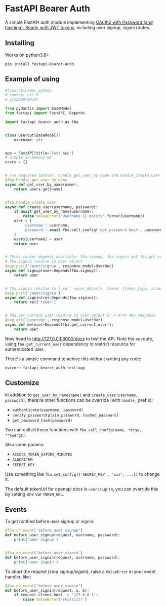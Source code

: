 # FastAPI Bearer Auth

A simple FastAPI auth module implementing [OAuth2 with Password (and hashing), Bearer with JWT tokens](https://fastapi.tiangolo.com/tutorial/security/oauth2-jwt/), including user signup, signin routes.


## Installing

Works on python3.6+

```shell
pip install fastapi-bearer-auth
```


## Example of using

```python
#!/usr/bin/env python
# coding: utf-8
# yc@2020/08/27

from pydantic import BaseModel
from fastapi import FastAPI, Depends

import fastapi_bearer_auth as fba


class UserOut(BaseModel):
    username: str


app = FastAPI(title='Test App')
# simple in-memory db
users = {}


# Two required handler: handle_get_user_by_name and handle_create_user
@fba.handle_get_user_by_name
async def get_user_by_name(name):
    return users.get(name)


@fba.handle_create_user
async def create_user(username, password):
    if await get_user_by_name(username):
        raise ValueError('Username {} exists'.format(username))
    user = {
        'username': username,
        'password': await fba.call_config('get_password_hash', password),
    }
    users[username] = user
    return user


# Three router depends available: fba.signup, fba.signin and fba.get_current_user
# fba.signup resolve to User object
@app.post('/user/signup', response_model=UserOut)
async def signup(user=Depends(fba.signup)):
    return user


# fba.signin resolve to {user: <user_object>, token: {token_type, access_token}}
@app.post('/user/signin')
async def signin(ret=Depends(fba.signin)):
    return ret['token']


# fba.get_current_user resolve to User object or a HTTP 401 response
@app.get('/user/me', response_model=UserOut)
async def me(user=Depends(fba.get_current_user)):
    return user
```

Now head to http://127.0.0.1:8000/docs to test the API. Note the `me` route, using `fba.get_current_user` dependency to restrict resource for authenticated user.

There's a simple command to achive this without writing any code:

```shell
uvicorn fastapi_bearer_auth.test:app
```


## Customize

In addition to `get_user_by_name(name)` and `create_user(username, password)`, there're other functions can be override (with `handle_` prefix):

- `authenticate(username, password)`
- `verify_password(plain_password, hashed_password)`
- `get_password_hash(password)`

You can call all those functions with `fba.call_config(name, *args, **kwargs)`.


Also some params:

- `ACCESS_TOKEN_EXPIRE_MINUTES`
- `ALGORITHM`
- `SECRET_KEY`

Use something like `fba.set_config({'SECRET_KEY': 'xxx', ...})` to change it.


The default tokenUrl for openapi docs is `user/signin`, you can override this by setting env var `TOKEN_URL`.


## Events

To get notified before user signup or signin:

```python
@fba.on_event('before_user_signup')
def before_user_signup(request, username, password):
    print('user signup')


@fba.on_event('before_user_signin')
def before_user_signin(request, username, password):
    print('user signin')
```

To abort the request (stop signup/signin), raise a `ValueError` in your event handler, like:

```python
@fba.on_event('before_user_signin')
def before_user_signin(request, a, b):
    if request.client.host != '127.0.0.1':
        raise ValueError('restrict!')
```
